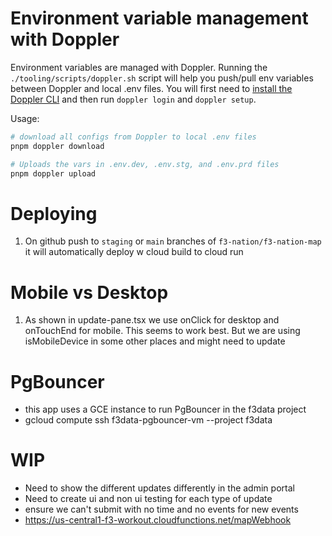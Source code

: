 # Environment variable management with Doppler

Environment variables are managed with Doppler. Running the `./tooling/scripts/doppler.sh` script will help you push/pull env variables between Doppler and local .env files. You will first need to [install the Doppler CLI](https://docs.doppler.com/docs/cli) and then run `doppler login` and `doppler setup`.

Usage:

```bash
# download all configs from Doppler to local .env files
pnpm doppler download

# Uploads the vars in .env.dev, .env.stg, and .env.prd files
pnpm doppler upload
```

# Deploying

1. On github push to `staging` or `main` branches of `f3-nation/f3-nation-map` it will automatically deploy w cloud build to cloud run

# Mobile vs Desktop

1. As shown in update-pane.tsx we use onClick for desktop and onTouchEnd for mobile. This seems to work best. But we are using isMobileDevice in some other places and might need to update

# PgBouncer

- this app uses a GCE instance to run PgBouncer in the f3data project
- gcloud compute ssh f3data-pgbouncer-vm --project f3data

# WIP

- Need to show the different updates differently in the admin portal
- Need to create ui and non ui testing for each type of update
- ensure we can't submit with no time and no events for new events
- https://us-central1-f3-workout.cloudfunctions.net/mapWebhook
